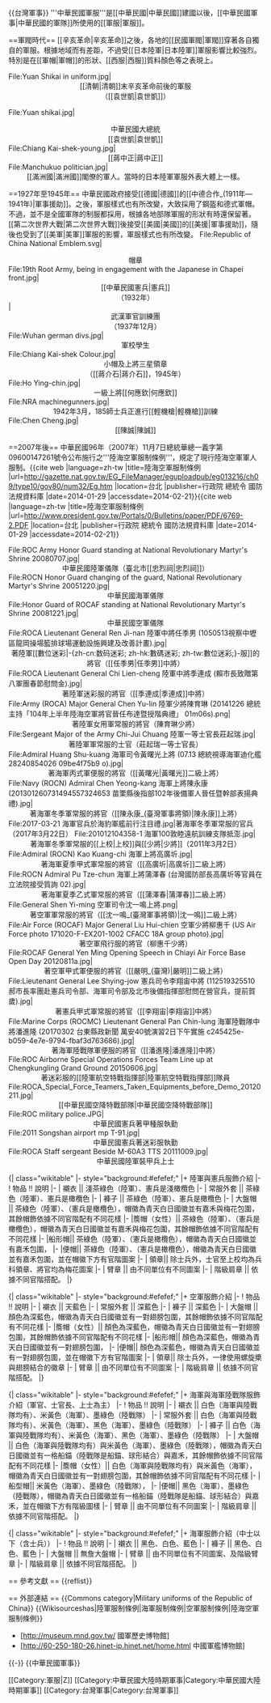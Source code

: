 {{台灣軍事}}
'''中華民國軍服'''是[[中華民國|中華民國]]建國以後，[[中華民國軍事|中華民國的軍隊]]所使用的[[軍服|軍服]]。

==軍閥時代==
[[辛亥革命|辛亥革命]]之後，各地的[[民國軍閥|軍閥]]穿著各自獨自的軍服。根據地域而有差距，不過受[[日本陸軍|日本陸軍]]軍服影響比較強烈。特別是在[[軍帽|軍帽]]的形狀、[[西服|西服]]質料顏色等之表現上。

<gallery>
File:Yuan Shikai in uniform.jpg|<center>[[清朝|清朝]]末辛亥革命前後的軍服<br />（[[袁世凱|袁世凱]]）</center>

File:Yuan shikai.jpg|<center>中華民國大總統<br />[[袁世凱|袁世凱]]</center>
File:Chiang Kai-shek-young.jpg|<center>[[蔣中正|蔣中正]]</center>
File:Manchukuo politician.jpg|<center>[[滿洲國|滿洲國]]閣僚的軍人。當時的日本陸軍軍服外表大體上一樣。</center>
</gallery>

==1927年至1945年==
中華民國政府接受[[德國|德國]]的[[中德合作_(1911年—1941年)|軍事援助]]。之後，軍服樣式也有所改變，大致採用了鋼盔和德式軍帽。不過，並不是全國軍隊的制服都採用，根據各地部隊軍服的形狀有時還保留著。[[第二次世界大戰|第二次世界大戰]]後接受[[美國|美國]]的[[美援|軍事援助]]，隨後也受到了[[美軍|美軍]]軍服的影響，軍服樣式也有所改變。
<gallery>
File:Republic of China National Emblem.svg|<center>帽章</center>
File:19th Root Army, being in engagement with the Japanese in Chapei front.jpg|<center>[[中華民國憲兵|憲兵]]<br />（1932年）</center>
|<center>武漢軍官訓練團<br />（1937年12月）</center>
File:Wuhan german divs.jpg|<center>軍校學生</center>
File:Chiang Kai-shek Colour.jpg|<center>小帽及上將三星領章<br />（[[蔣介石|蔣介石]]，1945年）</center>
File:Ho Ying-chin.jpg|<center>一級上將[[何應欽|何應欽]]</center>
File:NRA machinegunners.jpg|<center>1942年3月，185師士兵正進行[[輕機槍|輕機槍]]訓練</center>
File:Chen Cheng.jpg|<center>[[陳誠|陳誠]]</center>
</gallery>


==2007年後==
中華民國96年（2007年）11月7日總統華總一義字第09600147261號令公布施行之'''陸海空軍服制條例'''，規定了現行陸海空軍軍人服制。<ref>{{cite web |language=zh-tw |title=陸海空軍服制條例 |url=http://gazette.nat.gov.tw/EG_FileManager/eguploadpub/eg013216/ch09/type10/gov80/num32/Eg.htm |location=台北 |publisher=行政院 總統令 國防法規資料庫 |date=2014-01-29 |accessdate=2014-02-21}}</ref><ref>{{cite web |language=zh-tw |title=陸海空軍服制條例 |url=http://www.president.gov.tw/Portals/0/Bulletins/paper/PDF/6769-2.PDF |location=台北 |publisher=行政院 總統令 國防法規資料庫 |date=2014-01-29 |accessdate=2014-02-21}}</ref>

<gallery>
File:ROC Army Honor Guard standing at National Revolutionary Martyr's Shrine 20080707.jpg|<center>中華民國陸軍儀隊（臺北市[[忠烈祠|忠烈祠]]）</center>
File:ROCN Honor Guard changing of the guard, National Revolutionary Martyr's Shrine 20051220.jpg|<center>中華民國海軍儀隊</center>
File:Honor Guard of ROCAF standing at National Revolutionary Martyr's Shrine 20081221.jpg|<center>中華民國空軍儀隊</center>
File:ROCA Lieutenant General Ren Ji-nan 陸軍中將任季男 (1050513視察中壢區龍岡操場籃排球場運動設施興建及改善計畫).jpg|<center>著陸軍[[數位迷彩|-{zh-cn:数码迷彩; zh-hk:數碼迷彩; zh-tw:數位迷彩;}-服]]的將官（[[任季男|任季男]]中將）</center>
File:ROCA Lieutenant General Chi Lien-cheng 陸軍中將季連成 (賴市長致贈第八軍團春節慰問金).jpg|<center>著陸軍迷彩服的將官（[[季連成|季連成]]中將）</center>
File:Army (ROCA) Major General Chen Yu-lin 陸軍少將陳育琳 (20141226 總統主持「104年上半年陸海空軍將官晉任布達暨授階典禮」 01m06s).png|<center>著陸軍女用軍常服的將官（陳育琳少將）</center>
File:Sergeant Major of the Army Chi-Jui Chuang 陸軍一等士官長莊起瑞.jpg|<center>著陸軍軍常服的士官（莊起瑞一等士官長）</center>
File:Admiral Huang Shu-kuang 海軍司令黃曙光上將 (07.13 總統視導海軍迪化艦 28240854026 09be4f75b9 o).jpg|<center>著海軍丙式軍便服的將官（[[黃曙光|黃曙光]]二級上將）</center>
File:Navy (ROCN) Admiral Chen Yeong-kang 海軍上將陳永康 (201301260731494557324653 苗栗縣後指部102年後備軍人晉任暨幹部表揚典禮).jpg|<center>著海軍冬季軍常服的將官（[[陳永康_(臺灣軍事將領)|陳永康]]上將）</center>
File:2017-03-21 海軍官兵於海豹軍艦前行注目禮.jpg|著海軍冬季軍常服的官兵（2017年3月22日）
File:201012104358-1 海軍100敦睦遠航訓練支隊抵澎.jpg|<center>著海軍冬季軍常服的[[上校|上校]]與[[少將|少將]]（2011年3月2日）</center>
File:Admiral (ROCN) Kao Kuang-chi 海軍上將高廣圻.jpg|<center>著海軍夏季甲式軍常服的將官（[[高廣圻|高廣圻]]二級上將）</center>
File:ROCN Admiral Pu Tze-chun 海軍上將蒲澤春 (台灣國防部長高廣圻等官員在立法院接受質詢 02).jpg|<center>著海軍夏季乙式軍常服的將官（[[蒲澤春|蒲澤春]]二級上將）</center>
File:General Shen Yi-ming 空軍司令沈一鳴上將.png|<center>著空軍軍常服的將官（[[沈一鳴_(臺灣軍事將領)|沈一鳴]]二級上將）</center>
File:Air Force (ROCAF) Major General Liu Hui-chien 空軍少將柳惠千 (US Air Force photo 171020-F-EX201-1002 CFACC 18A group photo).jpg|<center>著空軍飛行服的將官（柳惠千少將）</center>
File:ROCAF General Yen Ming Opening Speech in Chiayi Air Force Base Open Day 20120811a.jpg|<center>著空軍甲式軍便服的將官（[[嚴明_(臺灣)|嚴明]]二級上將）</center>
File:Lieutenant General Lee Shying-jow 憲兵司令李翔宙中將 (112519325510 郝市長率團赴憲兵司令部、海軍司令部及北市後備指揮部慰問在營官兵，提前賀歲).jpg|<center>著憲兵甲式軍常服的將官（[[李翔宙|李翔宙]]中將）</center>
File:Marine Corps (ROCMC) Lieutenant General Pan Chin-lung 海軍陸戰隊中將潘進隆 (20170302 台東縣政新聞 萬安40號演習2日下午實施 c245425e-b059-4e7e-9794-fbaf3d763686).jpg|<center>著海軍陸戰隊軍便服的將官（[[潘進隆|潘進隆]]中將）</center>
File:ROC Airborne Special Operations Forces Team Line up at Chengkungling Grand Ground 20150606.jpg|<center>著迷彩服的[[陸軍航空特戰指揮部|陸軍航空特戰指揮部]]隊員</center>
File:ROCA_Special_Force_Teamers_Taken_Equipments_before_Demo_20120211.jpg|<center>[[中華民國空降特戰部隊|中華民國空降特戰部隊]]</center>
File:ROC military police.JPG|<center>中華民國憲兵著甲種服執勤</center>
File:2011 Songshan airport mp T-91.jpg|<center>中華民國憲兵著迷彩服執勤</center>
File:ROCA Staff sergeant Beside M-60A3 TTS 20111009.jpg|<center>中華民國陸軍裝甲兵上士</center>
</gallery>

{| class="wikitable"
|- style="background:#efefef;"
|+ 陸軍與憲兵服飾介紹
|-
! 物品 !! 說明
|-
| 襯衣 ||  淺茶綠色（陸軍）、憲兵是淺橄欖色
|-
| 常服外套 ||  茶綠色（陸軍）、憲兵是橄欖色
|-
| 褲子 ||  茶綠色（陸軍）、憲兵是橄欖色
|-
| 大盤帽 ||   茶綠色（陸軍）、（憲兵是橄欖色），帽徽為青天白日國徽並有嘉禾與梅花包圍，其餘帽飾依據不同官階配有不同花樣
|-
|簷帽（女性）||   茶綠色（陸軍）、（憲兵是橄欖色），帽徽為青天白日國徽並有嘉禾與梅花包圍，其餘帽飾依據不同官階配有不同花樣
|-
|船形帽||   茶綠色（陸軍）、（憲兵是橄欖色），帽徽為青天白日國徽並有嘉禾包圍，
|-
|便帽||   茶綠色（陸軍）、（憲兵是橄欖色），帽徽為青天白日國徽並有嘉禾包圍，並在帽徽下方有官階圖案
|-
| 領章|| 除士兵外，士官至上校均為兵科領章、將官均為梅花圖案
|-
| 臂章 ||  由不同單位有不同圖案
|-
| 階級肩章 ||  依據不同官階搭配。
|}

{| class="wikitable"
|- style="background:#efefef;"
|+ 空軍服飾介紹
|-
! 物品 !! 說明
|-
| 襯衣 ||  天藍色
|-
| 常服外套 ||  深藍色
|-
| 褲子 ||  深藍色
|-
| 大盤帽 ||  顏色為深藍色，帽徽為青天白日國徽並有一對翅膀包圍，其餘帽飾依據不同官階配有不同花樣
|-
|簷帽（女性）||  顏色為深藍色，帽徽為青天白日國徽並有一對翅膀包圍，其餘帽飾依據不同官階配有不同花樣
|-
|船形帽||  顏色為深藍色，帽徽為青天白日國徽並有一對翅膀包圍，
|-
|便帽||  顏色為深藍色，帽徽為青天白日國徽並有一對翅膀包圍，並在帽徽下方有官階圖案
|-
| 領章|| 除士兵外，一律使用螺旋槳與翅膀結合的徽章
|-
| 臂章 ||  由不同單位有不同圖案
|-
| 階級肩章 ||  依據不同官階搭配。
|}



{| class="wikitable"
|- style="background:#efefef;"
|+ 海軍與海軍陸戰隊服飾介紹（軍官、士官長、上士為主）
|-
! 物品 !! 說明
|-
| 襯衣 ||  白色（海軍與陸戰隊均有）、米黃色（海軍）、墨綠色（陸戰隊）
|-
| 常服外套 ||  白色（海軍與陸戰隊均有）、米黃色（海軍）、黑色（海軍）、墨綠色（陸戰隊）
|-
| 褲子 ||  白色（海軍與陸戰隊均有）、米黃色（海軍）、黑色（海軍）、墨綠色（陸戰隊）
|-
| 大盤帽 ||  白色（海軍與陸戰隊均有）與米黃色（海軍）、墨綠色（陸戰隊），帽徽為青天白日國徽並有一格船錨（陸戰隊是船錨、球形結合）與嘉禾，其餘帽飾依據不同官階配有不同花樣
|-
|簷帽（女性）||  白色（海軍與陸戰隊均有）與米黃色（海軍），帽徽為青天白日國徽並有一對翅膀包圍，其餘帽飾依據不同官階配有不同花樣
|-
|船型帽|| 米黃色（海軍）、墨綠色（陸戰隊），
|-
|便帽|| 黑色（海軍）、墨綠色（陸戰隊），帽徽為青天白日國徽並有一格船錨（陸戰隊是船錨、球形結合）與嘉禾，並在帽徽下方有階級圖樣
|-
| 臂章 ||  由不同單位有不同圖案
|-
| 階級肩章 ||  依據不同官階搭配。
|}



{| class="wikitable"
|- style="background:#efefef;"
|+ 海軍服飾介紹（中士以下（含士兵））
|-
! 物品 !! 說明
|-
| 襯衣 ||  黑色、白色、藍色
|-
| 褲子 ||  黑色、白色、藍色
|-
| 大盤帽 ||  無詹大盤帽
|-
| 臂章 ||  由不同單位有不同圖案、及階級臂章
|-
| 階級肩章 ||  依據不同官階搭配。
|}

== 參考文獻 ==
{{reflist}}

== 外部連結 ==
{{Commons category|Military uniforms of the Republic of China}}
{{Wikisourceshas|陸軍服制條例|海軍服制條例|空軍服制條例|陸海空軍服制條例}}
* [http://museum.mnd.gov.tw/ 國軍歷史博物館]
* [http://60-250-180-26.hinet-ip.hinet.net/home.html 中國軍艦博物館]

{{-}}
{{中華民國軍事}}

[[Category:軍服|Z]]
[[Category:中華民國大陸時期軍事|Category:中華民國大陸時期軍事]]
[[Category:台灣軍事|Category:台灣軍事]]